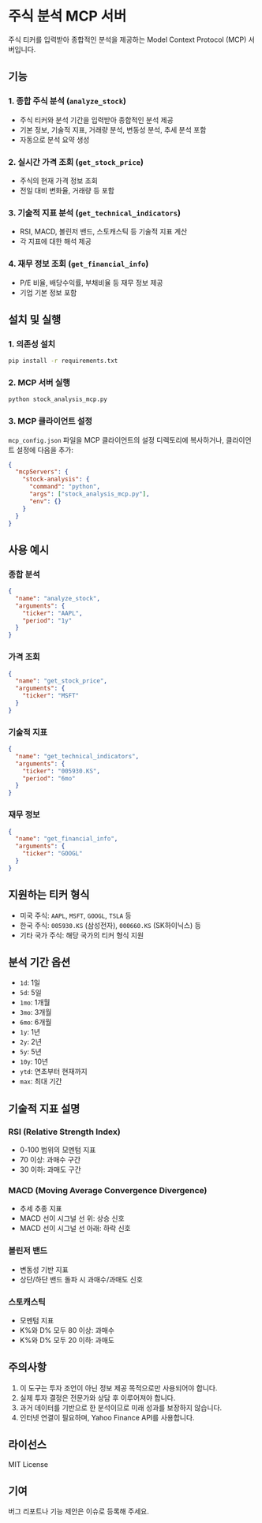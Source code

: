 # 주식 분석 MCP 서버

주식 티커를 입력받아 종합적인 분석을 제공하는 Model Context Protocol (MCP) 서버입니다.

## 기능

### 1. 종합 주식 분석 (`analyze_stock`)
- 주식 티커와 분석 기간을 입력받아 종합적인 분석 제공
- 기본 정보, 기술적 지표, 거래량 분석, 변동성 분석, 추세 분석 포함
- 자동으로 분석 요약 생성

### 2. 실시간 가격 조회 (`get_stock_price`)
- 주식의 현재 가격 정보 조회
- 전일 대비 변화율, 거래량 등 포함

### 3. 기술적 지표 분석 (`get_technical_indicators`)
- RSI, MACD, 볼린저 밴드, 스토캐스틱 등 기술적 지표 계산
- 각 지표에 대한 해석 제공

### 4. 재무 정보 조회 (`get_financial_info`)
- P/E 비율, 배당수익률, 부채비율 등 재무 정보 제공
- 기업 기본 정보 포함

## 설치 및 실행

### 1. 의존성 설치
```bash
pip install -r requirements.txt
```

### 2. MCP 서버 실행
```bash
python stock_analysis_mcp.py
```

### 3. MCP 클라이언트 설정
`mcp_config.json` 파일을 MCP 클라이언트의 설정 디렉토리에 복사하거나, 클라이언트 설정에 다음을 추가:

```json
{
  "mcpServers": {
    "stock-analysis": {
      "command": "python",
      "args": ["stock_analysis_mcp.py"],
      "env": {}
    }
  }
}
```

## 사용 예시

### 종합 분석
```json
{
  "name": "analyze_stock",
  "arguments": {
    "ticker": "AAPL",
    "period": "1y"
  }
}
```

### 가격 조회
```json
{
  "name": "get_stock_price",
  "arguments": {
    "ticker": "MSFT"
  }
}
```

### 기술적 지표
```json
{
  "name": "get_technical_indicators",
  "arguments": {
    "ticker": "005930.KS",
    "period": "6mo"
  }
}
```

### 재무 정보
```json
{
  "name": "get_financial_info",
  "arguments": {
    "ticker": "GOOGL"
  }
}
```

## 지원하는 티커 형식

- 미국 주식: `AAPL`, `MSFT`, `GOOGL`, `TSLA` 등
- 한국 주식: `005930.KS` (삼성전자), `000660.KS` (SK하이닉스) 등
- 기타 국가 주식: 해당 국가의 티커 형식 지원

## 분석 기간 옵션

- `1d`: 1일
- `5d`: 5일
- `1mo`: 1개월
- `3mo`: 3개월
- `6mo`: 6개월
- `1y`: 1년
- `2y`: 2년
- `5y`: 5년
- `10y`: 10년
- `ytd`: 연초부터 현재까지
- `max`: 최대 기간

## 기술적 지표 설명

### RSI (Relative Strength Index)
- 0-100 범위의 모멘텀 지표
- 70 이상: 과매수 구간
- 30 이하: 과매도 구간

### MACD (Moving Average Convergence Divergence)
- 추세 추종 지표
- MACD 선이 시그널 선 위: 상승 신호
- MACD 선이 시그널 선 아래: 하락 신호

### 볼린저 밴드
- 변동성 기반 지표
- 상단/하단 밴드 돌파 시 과매수/과매도 신호

### 스토캐스틱
- 모멘텀 지표
- K%와 D% 모두 80 이상: 과매수
- K%와 D% 모두 20 이하: 과매도

## 주의사항

1. 이 도구는 투자 조언이 아닌 정보 제공 목적으로만 사용되어야 합니다.
2. 실제 투자 결정은 전문가와 상담 후 이루어져야 합니다.
3. 과거 데이터를 기반으로 한 분석이므로 미래 성과를 보장하지 않습니다.
4. 인터넷 연결이 필요하며, Yahoo Finance API를 사용합니다.

## 라이선스

MIT License

## 기여

버그 리포트나 기능 제안은 이슈로 등록해 주세요. 